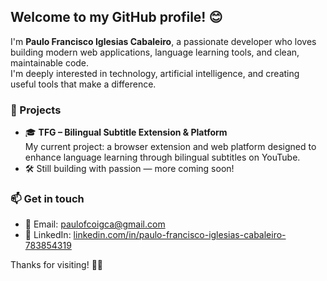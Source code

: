 ## Welcome to my GitHub profile! 😊

I'm **Paulo Francisco Iglesias Cabaleiro**, a passionate developer who loves building modern web applications, language learning tools, and clean, maintainable code.  
I'm deeply interested in technology, artificial intelligence, and creating useful tools that make a difference.

### 🚀 Projects
- 🎓 **TFG – Bilingual Subtitle Extension & Platform**  
  My current project: a browser extension and web platform designed to enhance language learning through bilingual subtitles on YouTube.
- 🛠️ Still building with passion — more coming soon!

### 📫 Get in touch
- 📧 Email: [paulofcoigca@gmail.com](mailto:paulofcoigca@gmail.com)  
- 💼 LinkedIn: [linkedin.com/in/paulo-francisco-iglesias-cabaleiro-783854319](https://www.linkedin.com/in/paulo-francisco-iglesias-cabaleiro-783854319/)

Thanks for visiting! 🚀🚀